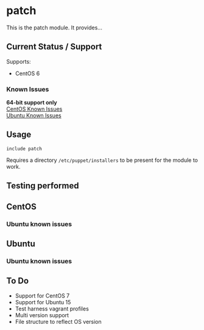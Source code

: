 # patch #

This is the patch module. It provides...

## Current Status / Support
Supports:
* CentOS 6

### Known Issues
**64-bit support only**  
[CentOS Known Issues](#CentOS_known_issues)  
[Ubuntu Known Issues](#Ubuntu_known_issues)  

## Usage
```
include patch
```
Requires a directory `/etc/puppet/installers` to be present for the module to work.

## Testing performed

## CentOS
### <a name="CentOS_known_issues">Ubuntu known issues</a>

## Ubuntu
### <a name="Ubuntu_known_issues">Ubuntu known issues</a>

## To Do
* Support for CentOS 7
* Support for Ubuntu 15
* Test harness vagrant profiles
* Multi version support
* File structure to reflect OS version